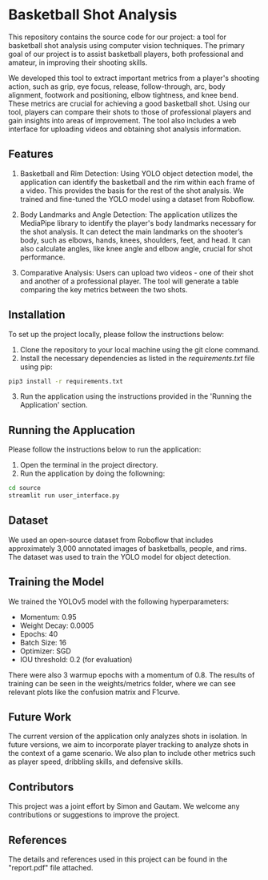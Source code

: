 # Basketball Shot Analysis


This repository contains the source code for our project: a tool for basketball shot analysis using computer vision techniques. The primary goal of our project is to assist basketball players, both professional and amateur, in improving their shooting skills.

We developed this tool to extract important metrics from a player's shooting action, such as grip, eye focus, release, follow-through, arc, body alignment, footwork and positioning, elbow tightness, and knee bend. These metrics are crucial for achieving a good basketball shot. Using our tool, players can compare their shots to those of professional players and gain insights into areas of improvement. The tool also includes a web interface for uploading videos and obtaining shot analysis information.

## Features

1. Basketball and Rim Detection: Using YOLO object detection model, the application can identify the basketball and the rim within each frame of a video. This provides the basis for the rest of the shot analysis. We trained and fine-tuned the YOLO model using a dataset from Roboflow.

2. Body Landmarks and Angle Detection: The application utilizes the MediaPipe library to identify the player's body landmarks necessary for the shot analysis. It can detect the main landmarks on the shooter’s body, such as elbows, hands, knees, shoulders, feet, and head. It can also calculate angles, like knee angle and elbow angle, crucial for shot performance.

3. Comparative Analysis: Users can upload two videos - one of their shot and another of a professional player. The tool will generate a table comparing the key metrics between the two shots.


## Installation

To set up the project locally, please follow the instructions below:
1. Clone the repository to your local machine using the git clone command.
2. Install the necessary dependencies as listed in the *requirements.txt* file using pip:
```sh
pip3 install -r requirements.txt
```

3. Run the application using the instructions provided in the 'Running the Application' section.

## Running the Applucation
Please follow the instructions below to run the application:

1. Open the terminal in the project directory.
2. Run the application by doing the followning:
```sh
cd source
streamlit run user_interface.py 
```

## Dataset

We used an open-source dataset from Roboflow that includes approximately 3,000 annotated images of basketballs, people, and rims. The dataset was used to train the YOLO model for object detection.

## Training the Model

We trained the YOLOv5 model with the following hyperparameters:

- Momentum: 0.95
- Weight Decay: 0.0005
- Epochs: 40
- Batch Size: 16
- Optimizer: SGD
- IOU threshold: 0.2 (for evaluation)


There were also 3 warmup epochs with a momentum of 0.8.
The results of training can be seen in the weights/metrics folder, where we can see relevant plots like the confusion matrix and F1curve.

## Future Work

The current version of the application only analyzes shots in isolation. In future versions, we aim to incorporate player tracking to analyze shots in the context of a game scenario. We also plan to include other metrics such as player speed, dribbling skills, and defensive skills.

## Contributors
This project was a joint effort by Simon and Gautam. We welcome any contributions or suggestions to improve the project.

## References
The details and references used in this project can be found in the "report.pdf" file attached.



   [PlGa]: <https://github.com/RahulHP/dillinger/blob/master/plugins/googleanalytics/README.md>